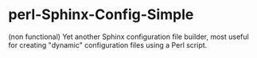 perl-Sphinx-Config-Simple
=========================

(non functional) Yet another Sphinx configuration file builder, most useful for creating "dynamic" configuration files using a Perl script.
